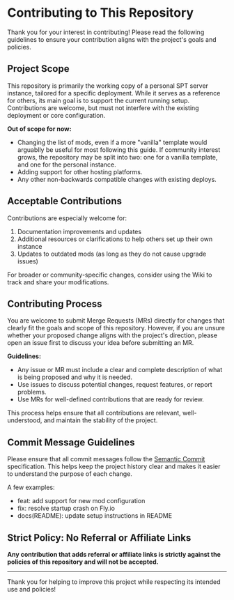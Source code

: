 # Contributing to This Repository

Thank you for your interest in contributing! Please read the following guidelines to ensure your contribution aligns with the project's goals and policies.

## Project Scope

This repository is primarily the working copy of a personal SPT server instance, tailored for a specific deployment. While it serves as a reference for others, its main goal is to support the current running setup. Contributions are welcome, but must not interfere with the existing deployment or core configuration.

**Out of scope for now:**
- Changing the list of mods, even if a more "vanilla" template would arguablly be useful for most following this guide. If community interest grows, the repository may be split into two: one for a vanilla template, and one for the personal instance.
- Adding support for other hosting platforms.
- Any other non-backwards compatible changes with existing deploys.


## Acceptable Contributions

Contributions are especially welcome for:
1. Documentation improvements and updates
2. Additional resources or clarifications to help others set up their own instance
3. Updates to outdated mods (as long as they do not cause upgrade issues)

For broader or community-specific changes, consider using the Wiki to track and share your modifications.

## Contributing Process

You are welcome to submit Merge Requests (MRs) directly for changes that clearly fit the goals and scope of this repository. However, if you are unsure whether your proposed change aligns with the project's direction, please open an issue first to discuss your idea before submitting an MR.

**Guidelines:**
- Any issue or MR must include a clear and complete description of what is being proposed and why it is needed.
- Use issues to discuss potential changes, request features, or report problems.
- Use MRs for well-defined contributions that are ready for review.

This process helps ensure that all contributions are relevant, well-understood, and maintain the stability of the project.

## Commit Message Guidelines

Please ensure that all commit messages follow the [Semantic Commit](https://www.conventionalcommits.org/en/v1.0.0/) specification. This helps keep the project history clear and makes it easier to understand the purpose of each change.

A few examples:
- feat: add support for new mod configuration
- fix: resolve startup crash on Fly.io
- docs(README): update setup instructions in README

## Strict Policy: No Referral or Affiliate Links

**Any contribution that adds referral or affiliate links is strictly against the policies of this repository and will not be accepted.**

---

Thank you for helping to improve this project while respecting its intended use and policies!
